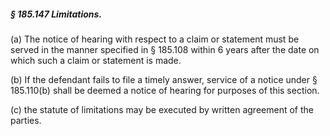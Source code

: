 ##### § 185.147 Limitations. #####

(a) The notice of hearing with respect to a claim or statement must be served in the manner specified in § 185.108 within 6 years after the date on which such a claim or statement is made.

(b) If the defendant fails to file a timely answer, service of a notice under § 185.110(b) shall be deemed a notice of hearing for purposes of this section.

(c) the statute of limitations may be executed by written agreement of the parties.